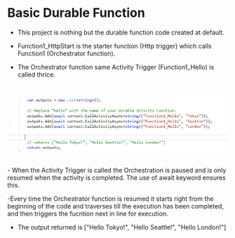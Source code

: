 # Basic Durable Function

- This project is nothing but the durable function code created at default.

- Function1_HttpStart is the starter function (Http trigger) which calls Function1 (Orchestrator function).

- The Orchestrator function same Activity Trigger (Function1_Hello) is called thrice.


<br />

![OrchestrationCode](./media/durable.PNG) 

<br />
- When the Activity Trigger is called the Orchestration is paused and is only resumed when the activity is completed. The use of await keyword ensures this.

-Every time the Orchestrator function is resumed it starts right from the beginning of the code and traverses till the execution has been completed, and then triggers the fucntion next in line for execution.

- The output returned is ["Hello Tokyo!", "Hello Seattle!", "Hello London!"] 


 
